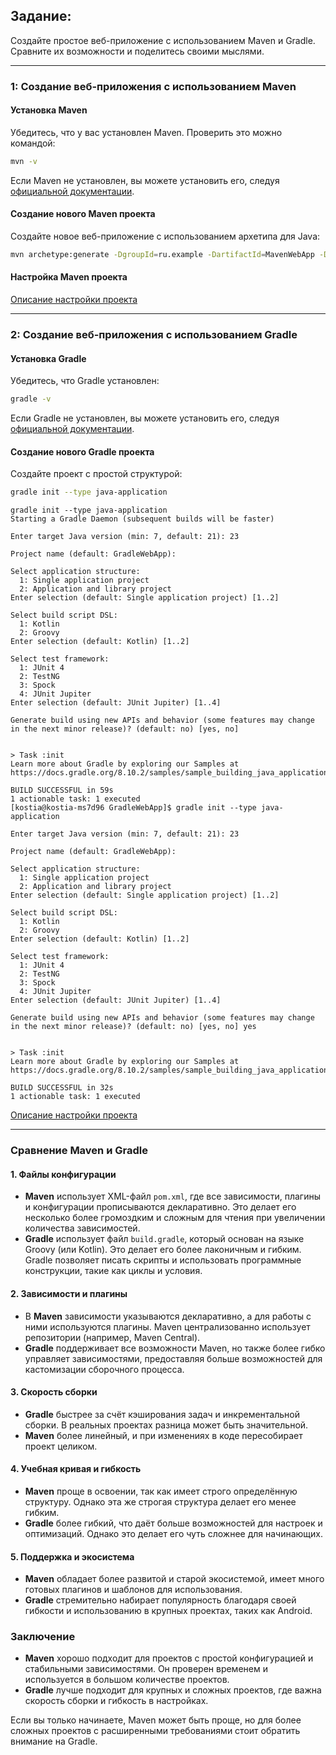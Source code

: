 ## Задание:

Создайте простое веб-приложение с использованием Maven и Gradle.
Сравните их возможности и поделитесь своими мыслями.

---

### 1: Создание веб-приложения с использованием Maven

#### Установка Maven

Убедитесь, что у вас установлен Maven. Проверить это можно командой:

```bash
mvn -v
```

Если Maven не установлен, вы можете установить его,
следуя [официальной документации](https://maven.apache.org/install.html).

#### Создание нового Maven проекта

Создайте новое веб-приложение с использованием архетипа для Java:

```bash
mvn archetype:generate -DgroupId=ru.example -DartifactId=MavenWebApp -DarchetypeArtifactId=maven-archetype-webapp -DinteractiveMode=false
```

#### Настройка Maven проекта

[Описание настройки проекта](MavenWebApp/MakeServlet.md)

---

### 2: Создание веб-приложения с использованием Gradle

#### Установка Gradle

Убедитесь, что Gradle установлен:

```bash
gradle -v
```

Если Gradle не установлен, вы можете установить его, следуя [официальной документации](https://gradle.org/install/).

#### Создание нового Gradle проекта

Создайте проект с простой структурой:

```bash
gradle init --type java-application
```

```
gradle init --type java-application
Starting a Gradle Daemon (subsequent builds will be faster)

Enter target Java version (min: 7, default: 21): 23

Project name (default: GradleWebApp): 

Select application structure:
  1: Single application project
  2: Application and library project
Enter selection (default: Single application project) [1..2] 

Select build script DSL:
  1: Kotlin
  2: Groovy
Enter selection (default: Kotlin) [1..2] 

Select test framework:
  1: JUnit 4
  2: TestNG
  3: Spock
  4: JUnit Jupiter
Enter selection (default: JUnit Jupiter) [1..4] 

Generate build using new APIs and behavior (some features may change in the next minor release)? (default: no) [yes, no] 


> Task :init
Learn more about Gradle by exploring our Samples at https://docs.gradle.org/8.10.2/samples/sample_building_java_applications.html

BUILD SUCCESSFUL in 59s
1 actionable task: 1 executed
[kostia@kostia-ms7d96 GradleWebApp]$ gradle init --type java-application

Enter target Java version (min: 7, default: 21): 23

Project name (default: GradleWebApp): 

Select application structure:
  1: Single application project
  2: Application and library project
Enter selection (default: Single application project) [1..2] 

Select build script DSL:
  1: Kotlin
  2: Groovy
Enter selection (default: Kotlin) [1..2] 

Select test framework:
  1: JUnit 4
  2: TestNG
  3: Spock
  4: JUnit Jupiter
Enter selection (default: JUnit Jupiter) [1..4] 

Generate build using new APIs and behavior (some features may change in the next minor release)? (default: no) [yes, no] yes


> Task :init
Learn more about Gradle by exploring our Samples at https://docs.gradle.org/8.10.2/samples/sample_building_java_applications.html

BUILD SUCCESSFUL in 32s
1 actionable task: 1 executed
```

[Описание настройки проекта](GradleWebApp/MakeServeletGradle.md)

---

### Сравнение Maven и Gradle

#### 1. **Файлы конфигурации**

- **Maven** использует XML-файл `pom.xml`, где все зависимости, плагины и конфигурации прописываются декларативно.
  Это делает его несколько более громоздким и сложным для чтения при увеличении количества зависимостей.
- **Gradle** использует файл `build.gradle`, который основан на языке Groovy (или Kotlin).
  Это делает его более лаконичным и гибким.
  Gradle позволяет писать скрипты и использовать программные конструкции, такие как циклы и условия.

#### 2. **Зависимости и плагины**

- В **Maven** зависимости указываются декларативно, а для работы с ними используются плагины.
  Maven централизованно использует репозитории (например, Maven Central).
- **Gradle** поддерживает все возможности Maven, но также более гибко управляет зависимостями, предоставляя больше
  возможностей для кастомизации сборочного процесса.

#### 3. **Скорость сборки**

- **Gradle** быстрее за счёт кэширования задач и инкрементальной сборки.
  В реальных проектах разница может быть значительной.
- **Maven** более линейный, и при изменениях в коде пересобирает проект целиком.

#### 4. **Учебная кривая и гибкость**

- **Maven** проще в освоении, так как имеет строго определённую структуру.
  Однако эта же строгая структура делает его менее гибким.
- **Gradle** более гибкий, что даёт больше возможностей для настроек и оптимизаций.
  Однако это делает его чуть сложнее для начинающих.

#### 5. **Поддержка и экосистема**

- **Maven** обладает более развитой и старой экосистемой, имеет много готовых плагинов и шаблонов для использования.
- **Gradle** стремительно набирает популярность благодаря своей гибкости и использованию в крупных проектах, таких как
  Android.

### Заключение

- **Maven** хорошо подходит для проектов с простой конфигурацией и стабильными зависимостями. Он проверен временем и
  используется в большом количестве проектов.
- **Gradle** лучше подходит для крупных и сложных проектов, где важна скорость сборки и гибкость в настройках.

Если вы только начинаете, Maven может быть проще, но для более сложных проектов с расширенными требованиями стоит
обратить внимание на Gradle.
